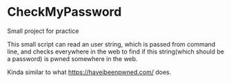 # CheckMyPassword

Small project for practice

This small script can read an user string, which is passed from command line, and checks everywhere 
in the web to find if this string(which should be a password) is pwned somewhere in the web.

Kinda similar to what https://haveibeenpwned.com/ does.
